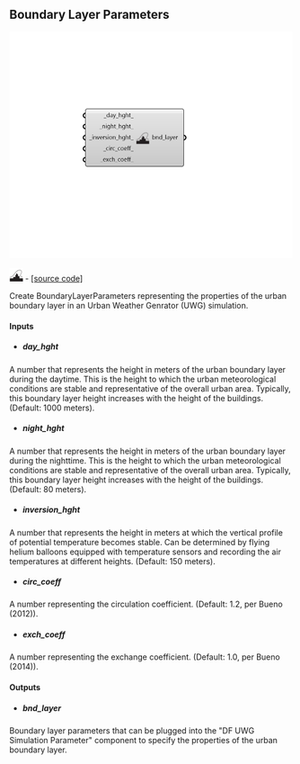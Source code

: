 ## Boundary Layer Parameters

![](../../images/components/Boundary_Layer_Parameters.png)

![](../../images/icons/Boundary_Layer_Parameters.png) - [[source code]](https://github.com/ladybug-tools/dragonfly-grasshopper/blob/master/dragonfly_grasshopper/src//DF%20Boundary%20Layer%20Parameters.py)


Create BoundaryLayerParameters representing the properties of the urban boundary layer in an Urban Weather Genrator (UWG) simulation. 



#### Inputs
* ##### day_hght 
A number that represents the height in meters of the urban boundary layer during the daytime. This is the height to which the urban meteorological conditions are stable and representative of the overall urban area. Typically, this boundary layer height increases with the height of the buildings. (Default: 1000 meters). 
* ##### night_hght 
A number that represents the height in meters of the urban boundary layer during the nighttime. This is the height to which the urban meteorological conditions are stable and representative of the overall urban area. Typically, this boundary layer height increases with the height of the buildings. (Default: 80 meters). 
* ##### inversion_hght 
A number that represents the height in meters at which the vertical profile of potential temperature becomes stable. Can be determined by flying helium balloons equipped with temperature sensors and recording the air temperatures at different heights. (Default: 150 meters). 
* ##### circ_coeff 
A number representing the circulation coefficient. (Default: 1.2, per Bueno (2012)). 
* ##### exch_coeff 
A number representing the exchange coefficient. (Default: 1.0, per Bueno (2014)). 

#### Outputs
* ##### bnd_layer
Boundary layer parameters that can be plugged into the "DF UWG Simulation Parameter" component to specify the properties of the urban boundary layer. 
